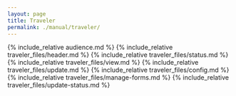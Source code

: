 ```yaml
---
layout: page
title: Traveler
permalink: ./manual/traveler/
---
```

{% include_relative audience.md %}
{% include_relative traveler_files/header.md %}
{% include_relative traveler_files/status.md %}
{% include_relative traveler_files/view.md %}
{% include_relative traveler_files/update.md %}
{% include_relative traveler_files/config.md %}
{% include_relative traveler_files/manage-forms.md %}
{% include_relative traveler_files/update-status.md %}
